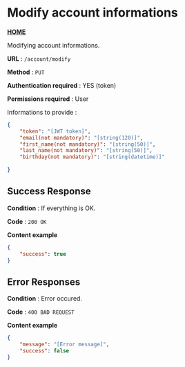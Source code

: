 # Modify account informations
**[HOME](../README.md)**

Modifying account informations.

**URL** : `/account/modify`

**Method** : `PUT`

**Authentication required** : YES (token)

**Permissions required** : User


Informations to provide :

```json
{
    "token": "[JWT token]",
    "email(not mandatory)": "[string(120)]",
    "first_name(not mandatory)": "[string(50)]",
    "last_name(not mandatory)": "[string(50)]",
    "birthday(not mandatory)": "[string(datetime)]"
    
}
```

## Success Response

**Condition** : If everything is OK.

**Code** : `200 OK`

**Content example**

```json
{
    "success": true
}
```

## Error Responses

**Condition** : Error occured.

**Code** : `400 BAD REQUEST`

**Content example**

```json
{
    "message": "[Error message]",
    "success": false
}
```
